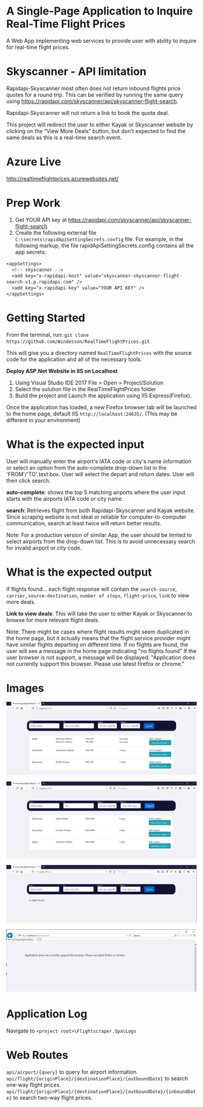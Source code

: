 A Single-Page Application to Inquire Real-Time Flight Prices
==============================================================
A Web App implementing web services to provide user with ability to inquire for real-time flight prices.

Skyscanner - API limitation
==============================
Rapidapi-Skyscanner most often does not return inbound flights price quotes for a round trip. This can be verified by running the same query using https://rapidapi.com/skyscanner/api/skyscanner-flight-search.

Rapidapi-Skyscanner will not return a link to book the quote deal. 

This project will redirect the user to either Kayak or Skyscanner website by clicking on the “View More Deals” button, but don't expected to find the same deals as this is a real-time search event.

Azure Live
===========
http://realtimeflightprices.azurewebsites.net/

Prep Work
===============
1. Get YOUR API key at https://rapidapi.com/skyscanner/api/skyscanner-flight-search
2. Create the following external file `C:\secrets\rapidApiSettingSecrets.config` file.
For example, in the following markup, the file rapidApiSettingSecrets.config contains all the app secrets:
```
<appSettings>
  <!-- skyscanner -->
  <add key="x-rapidapi-host" value="skyscanner-skyscanner-flight-search-v1.p.rapidapi.com" />
  <add key="x-rapidapi-key" value="YOUR API KEY" />
</appSettings>
```

Getting Started
================
From the terminal, run: `git clone https://github.com/Windesson/RealTimeFlightPrices.git`

This will give you a directory named `RealTimeFlightPrices` with the source code for the application and all of the necessary tools.

**Deploy ASP.Net Website in IIS on Localhost**
1. Using  Visual Studio IDE 2017 File > Open > Project/Solution
2. Select the solution file in the RealTimeFlightPrices folder
3. Build the project and Launch the application using IIS Express(Firefox).

Once the application has loaded, a new Firefox browser tab will be launched to the home page, default IIS `http://localhost:24635/`. (This may be different in your environment)

What is the expected input
===========================
User will manually enter the airport's IATA code or city's name information or select an option from the auto-complete drop-down list in the 'FROM'/'TO' text box. 
User will select the depart and return dates.
User will then click search.

**auto-complete**: shows the top 5 matching airports where the user input starts with the airports IATA code or city name. 

**search**: Retrieves flight from both Rapidapi-Skyscanner and Kayak website. Since scraping website is not ideal or reliable for computer-to-computer communication, search at least twice will return better results.   

Note: For a production version of similar App, the user should be limited to select airports from the drop-down list. 
This is to avoid unnecessary search for invalid airport or city code. 

What is the expected output
===========================
If flights found... each flight response will contain the `search-source`, `carrier`, `source-destination`, `number of stops`, `flight-price`, `link` to view more deals.

**Link to view deals**: This will take the user to either Kayak or Skyscanner to browse for more relevant flight deals.

Note: 
There might be cases where flight results might seem duplicated in the home page, but it actually means that the flight service provider might have similar flights departing on different time.
If no flights are found, the user will see a message in the home page indicating "no flights found"
If the user browser is not support, a message will be displayed. "Application does not currently support this browser. Please use latest firefox or chrome."

Images
==========================

![Alt text](README/twoway.jpg?raw=true "two-way flight")

![Alt text](README/oneway.jpg?raw=true "one-way flight")

![Alt text](README/noresult.jpg?raw=true "non flight result")

![Alt text](README/unsupported.jpg?raw=true "unsupported Browser")

Application Log
===============================
Navigate to `<project root>\Flightscraper.Spa\Logs`

Web Routes
==========
`api/airport/{query}` to query for airport information.\
`api/flight/{originPlace}/{destinationPlace}/{outboundDate}` to search one-way flight prices.\
`api/flight/{originPlace}/{destinationPlace}/{outboundDate}/{inboundDate}` to search two-way flight prices.
